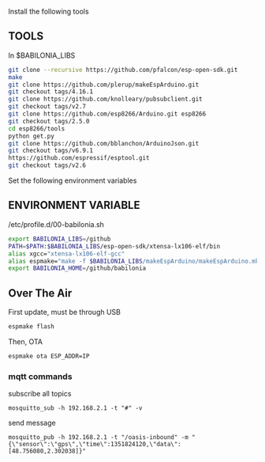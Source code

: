 Install the following tools
## TOOLS
In $BABILONIA_LIBS
```bash
git clone --recursive https://github.com/pfalcon/esp-open-sdk.git
make
git clone https://github.com/plerup/makeEspArduino.git
git checkout tags/4.16.1
git clone https://github.com/knolleary/pubsubclient.git
git checkout tags/v2.7
git clone https://github.com/esp8266/Arduino.git esp8266
git checkout tags/2.5.0
cd esp8266/tools
python get.py
git clone https://github.com/bblanchon/ArduinoJson.git
git checkout tags/v6.9.1
https://github.com/espressif/esptool.git
git checkout tags/v2.6
```


Set the following environment variables
## ENVIRONMENT VARIABLE
/etc/profile.d/00-babilonia.sh
```bash
export BABILONIA_LIBS=/github
PATH=$PATH:$BABILONIA_LIBS/esp-open-sdk/xtensa-lx106-elf/bin
alias xgcc="xtensa-lx106-elf-gcc"
alias espmake="make -f $BABILONIA_LIBS/makeEspArduino/makeEspArduino.mk"
export BABILONIA_HOME=/github/babilonia
```


## Over The Air
First update, must be through USB
```bash
espmake flash
```
Then, OTA
```bash
espmake ota ESP_ADDR=IP
```

### mqtt commands

subscribe all topics
```
mosquitto_sub -h 192.168.2.1 -t "#" -v
```
send message
```
mosquitto_pub -h 192.168.2.1 -t "/oasis-inbound" -m "{\"sensor\":\"gps\",\"time\":1351824120,\"data\":[48.756080,2.302038]}"
```
